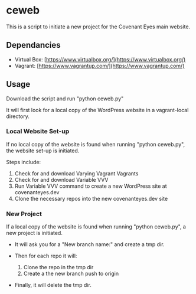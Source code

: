 # ceweb

This is a script to initiate a new project for the Covenant Eyes main website.

## Dependancies

- Virtual Box: [https://www.virtualbox.org/](https://www.virtualbox.org/)
- Vagrant: [https://www.vagrantup.com/](https://www.vagrantup.com/)

## Usage

Download the script and run "python ceweb.py"

It will first look for a local copy of the WordPress website in a vagrant-local directory.

### Local Website Set-up

If no local copy of the website is found when running "python ceweb.py", the website set-up is initiated.

Steps include:
1. Check for and download Varying Vagrant Vagrants
2. Check for and download Variable VVV
3. Run Variable VVV command to create a new WordPress site at covenanteyes.dev
4. Clone the necessary repos into the new covenanteyes.dev site

### New Project

If a local copy of the website is found when running "python ceweb.py", a new project is initiated.

- It will ask you for a "New branch name:" and create a tmp dir.

- Then for each repo it will:
    1. Clone the repo in the tmp dir
    2. Create a the new branch push to origin

- Finally, it will delete the tmp dir.